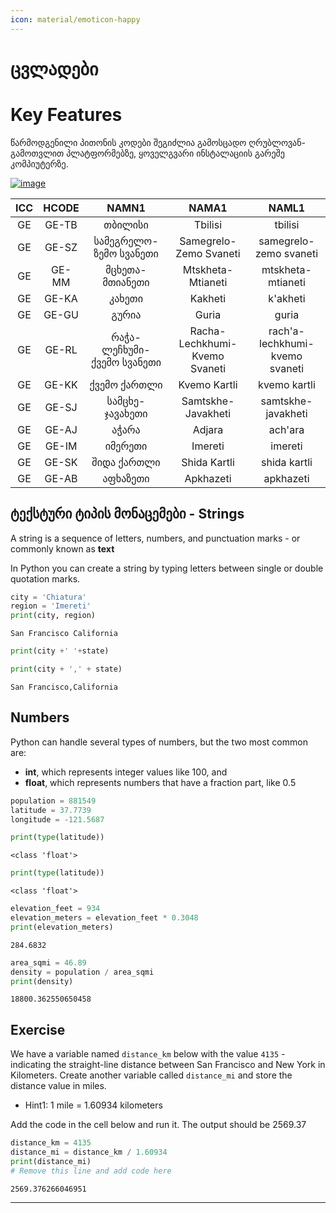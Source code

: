 ```yaml
---
icon: material/emoticon-happy 
---
```


# ცვლადები

# Key Features

წარმოდგენილი პითონის კოდები შეგიძლია გამოსცადო ღრუბლოვან-გამოთვლით პლატფორმებზე, ყოველგვარი ინსტალაციის გარეშე კომპიუტერზე.

[![image](https://colab.research.google.com/assets/colab-badge.svg)](https://colab.research.google.com/github/ezdanapak/GIS_OS_Doc/blob/master/docs/Programming/Python_for_geographers/notebooks/01_variables.ipynb)

<!-- {{ read_csv('./data/Excell/Georgia_Regions.csv') }} -->

| **ICC** | **HCODE** | **NAMN1**                  | **NAMA1**                     | **NAML1**                      |
|:-------:|:---------:|:--------------------------:|:-----------------------------:|:------------------------------:|
| GE      | GE-TB     | თბილისი                    | Tbilisi                       | tbilisi                        |
| GE      | GE-SZ     | სამეგრელო-ზემო სვანეთი     | Samegrelo-Zemo Svaneti        | samegrelo-zemo svaneti         |
| GE      | GE-MM     | მცხეთა-მთიანეთი            | Mtskheta-Mtianeti             | mtskheta-mtianeti              |
| GE      | GE-KA     | კახეთი                     | Kakheti                       | k'akheti                       |
| GE      | GE-GU     | გურია                      | Guria                         | guria                          |
| GE      | GE-RL     | რაჭა-ლეჩხუმი-ქვემო სვანეთი | Racha-Lechkhumi-Kvemo Svaneti | rach'a-lechkhumi-kvemo svaneti |
| GE      | GE-KK     | ქვემო ქართლი               | Kvemo Kartli                  | kvemo kartli                   |
| GE      | GE-SJ     | სამცხე-ჯავახეთი            | Samtskhe-Javakheti            | samtskhe-javakheti             |
| GE      | GE-AJ     | აჭარა                      | Adjara                        | ach'ara                        |
| GE      | GE-IM     | იმერეთი                    | Imereti                       | imereti                        |
| GE      | GE-SK     | შიდა ქართლი                | Shida Kartli                  | shida kartli                   |
| GE      | GE-AB     | აფხაზეთი                   | Apkhazeti                     | apkhazeti 



## ტექსტური ტიპის მონაცემები - Strings 



A string is a sequence of letters, numbers, and punctuation marks - or commonly known as **text**

In Python you can create a string by typing letters between single or double quotation marks.


```py title="strings" linenums="1"
city = 'Chiatura'
region = 'Imereti'
print(city, region)
```

    San Francisco California
    


```python
print(city +' '+state)
```

```python
print(city + ',' + state)
```

    San Francisco,California
    

## Numbers

Python can handle several types of numbers, but the two most common are:

- **int**, which represents integer values like 100, and
- **float**, which represents numbers that have a fraction part, like 0.5



```python
population = 881549
latitude = 37.7739
longitude = -121.5687
```


```python
print(type(latitude))
```

    <class 'float'>
    


```python
print(type(latitude))
```

    <class 'float'>
    


```python
elevation_feet = 934
elevation_meters = elevation_feet * 0.3048
print(elevation_meters)
```

    284.6832
    


```python
area_sqmi = 46.89
density = population / area_sqmi
print(density)
```

    18800.362550650458
    

## Exercise

We have a variable named `distance_km` below with the value `4135` - indicating the straight-line distance between San Francisco and New York in Kilometers. Create another variable called `distance_mi` and store the distance value in miles.

- Hint1: 1 mile = 1.60934 kilometers

Add the code in the cell below and run it. The output should be 2569.37


```python
distance_km = 4135
distance_mi = distance_km / 1.60934
print(distance_mi)
# Remove this line and add code here
```

    2569.376266046951
    

----
